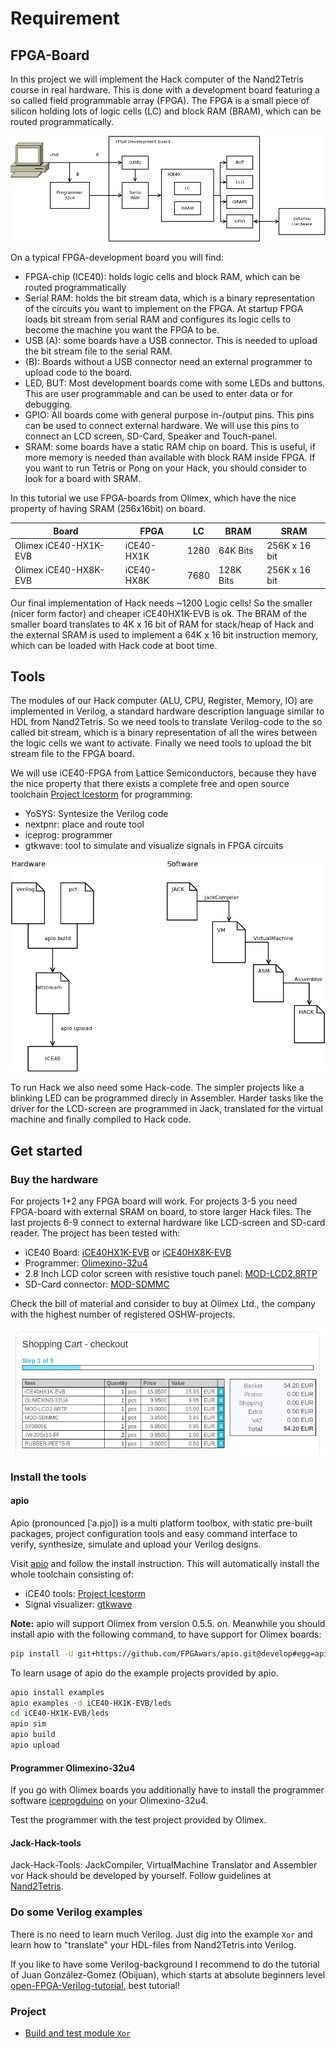 # Requirement

## FPGA-Board

In this project we will implement the Hack computer of the Nand2Tetris course in real hardware.
This is done with a development board featuring a so called field programmable array (FPGA).
The FPGA is a small piece of silicon holding lots of logic cells (LC) and block RAM (BRAM), which can be routed programmatically.

![FPGA development board](doc/FPGA.png)

On a typical FPGA-development board you will find:

* FPGA-chip (ICE40): holds logic cells and block RAM, which can be routed programmatically
* Serial RAM: holds the bit stream data, which is a binary representation of the circuits you want to implement on the FPGA.
  At startup FPGA loads bit stream from serial RAM and configures its logic cells to become the machine you want the FPGA to be.
* USB (A): some boards have a USB connector.
  This is needed to upload the bit stream file to the serial RAM.
* (B): Boards without a USB connector need an external programmer to upload code to the board.
* LED, BUT: Most development boards come with some LEDs and buttons.
  This are user programmable and can be used to enter data or for debugging.
* GPIO: All boards come with general purpose in-/output pins.
  This pins can be used to connect external hardware. We will use this pins to connect an LCD screen, SD-Card, Speaker and Touch-panel.
* SRAM: some boards have a static RAM chip on board.
  This is useful, if more memory is needed than available with block RAM inside FPGA.
  If you want to run Tetris or Pong on your Hack, you should consider to look for a board with SRAM.

In this tutorial we use FPGA-boards from Olimex, which have the nice property of having SRAM (256x16bit) on board.

|Board|FPGA|LC|BRAM|SRAM|
|--|---|--|--|--|
|Olimex iCE40-HX1K-EVB|iCE40-HX1K|1280|64K Bits|256K x 16 bit|
|Olimex iCE40-HX8K-EVB|iCE40-HX8K|7680|128K Bits|256K x 16 bit|

Our final implementation of Hack needs ~1200 Logic cells!
So the smaller (nicer form factor) and cheaper iCE40HX1K-EVB is ok.
The BRAM of the smaller board translates to 4K x 16 bit of RAM for stack/heap of Hack and the external SRAM is used to implement a 64K x 16 bit instruction memory, which can be loaded with Hack code at boot time.

## Tools

The modules of our Hack computer (ALU, CPU, Register, Memory, IO) are implemented in Verilog, a standard hardware description language similar to HDL from Nand2Tetris.
So we need tools to translate Verilog-code to the so called bit stream, which is a binary representation of all the wires between the logic cells we want to activate.
Finally we need tools to upload the bit stream file to the FPGA board.

We will use iCE40-FPGA from Lattice Semiconductors, because they have the nice property that there exists a complete free and open source toolchain [Project Icestorm](http://www.clifford.at/icestorm/) for programming:

* YoSYS: Syntesize the Verilog code
* nextpnr: place and route tool
* iceprog: programmer
* gtkwave: tool to simulate and visualize signals in FPGA circuits

![Hardware and software](doc/soft.png)

To run Hack we also need some Hack-code. The simpler projects like a blinking LED can be programmed direcly in Assembler. Harder tasks like the driver for the LCD-screen are programmed in Jack, translated for the virtual machine and finally compiled to Hack code.

## Get started

### Buy the hardware

For projects 1+2 any FPGA board will work.
For projects 3-5 you need FPGA-board with external SRAM on board, to store larger Hack files.
The last projects 6-9 connect to external hardware like  LCD-screen and SD-card reader.
The project has been tested with:

* iCE40 Board: [iCE40HX1K-EVB](https://www.Olimex.com/Products/FPGA/iCE40/) or [iCE40HX8K-EVB](https://www.Olimex.com/Products/FPGA/iCE40/)
* Programmer: [Olimexino-32u4](https://www.Olimex.com/Products/Duino/AVR/OLIMEXINO-32U4/open-source-hardware)
* 2.8 Inch LCD color screen with resistive touch panel: [MOD-LCD2.8RTP](https://www.Olimex.com/Products/Modules/LCD/MOD-LCD2-8RTP)
* SD-Card connector: [MOD-SDMMC](https://www.Olimex.com/Products/Modules/Interface/MOD-SDMMC/open-source-hardware)

Check the bill of material and consider to buy at Olimex Ltd., the company with the highest number of registered OSHW-projects.

![Shopping cart](doc/BOM.png)

### Install the tools

#### apio

Apio (pronounced [ˈa.pjo]) is a multi platform toolbox, with static pre-built packages, project configuration tools and easy command interface to verify, synthesize, simulate and upload your Verilog designs.

 Visit [apio](https://github.com/FPGAwars/apio) and follow the install instruction.
 This will automatically install the whole toolchain consisting of:

* iCE40 tools: [Project Icestorm](http://www.clifford.at/icestorm/)
* Signal visualizer: [gtkwave](http://gtkwave.sourceforge.net/)

**Note:** apio will support Olimex from version 0.5.5. on.
Meanwhile you should install apio with the following command, to have support for Olimex boards:

```bash
pip install -U git+https://github.com/FPGAwars/apio.git@develop#egg=apio
```

 To learn usage of apio do the example projects provided by apio.

```bash
apio install examples
apio examples -d iCE40-HX1K-EVB/leds
cd iCE40-HX1K-EVB/leds
apio sim
apio build
apio upload
```

#### Programmer Olimexino-32u4

If you go with Olimex boards you additionally have to install the programmer software [iceprogduino](https://github.com/Olimex/iCE40HX1K-EVB/tree/master/programmer/olimexino-32u4%20firmware) on your Olimexino-32u4.

Test the programmer with the test project provided by Olimex.

#### Jack-Hack-tools

Jack-Hack-Tools: JackCompiler, VirtualMachine Translator and Assembler vor Hack should be developed by yourself.
Follow guidelines at [Nand2Tetris](https://www.Nand2Tetris.org/).

### Do some Verilog examples

There is no need to learn much Verilog.
Just dig into the example `Xor` and learn how to "translate" your HDL-files from Nand2Tetris into Verilog.

If you like to have some Verilog-background I recommend to do the tutorial of Juan González-Gomez (Obijuan), which starts at absolute beginners level [open-FPGA-Verilog-tutorial](https://github.com/Obijuan/open-FPGA-Verilog-tutorial/), best tutorial!

### Project

* [Build and test module `Xor`](Xor)
